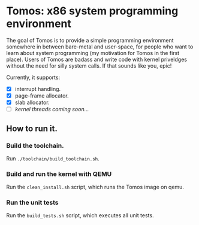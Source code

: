 # Tomos: x86 system programming environment

The goal of Tomos is to provide a simple programming environment somewhere in between bare-metal and user-space, for people who want to learn about system programming (my motivation for Tomos in the first place). Users of Tomos are badass and write code with kernel priveldges without the need for silly system calls. If that sounds like you, epic!

Currently, it supports:

- [x] interrupt handling.
- [x] page-frame allocator.
- [x] slab allocator.
- [ ] *kernel threads coming soon...* 

## How to run it.

### Build the toolchain.

Run `./toolchain/build_toolchain.sh`.

### Build and run the kernel with QEMU

Run the `clean_install.sh` script, which runs the Tomos image on qemu.

### Run the unit tests

Run the `build_tests.sh` script, which executes all unit tests.
